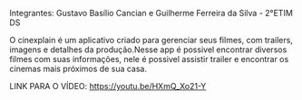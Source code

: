 Integrantes: Gustavo Basílio Cancian e Guilherme Ferreira da Silva - 2°ETIM DS

O cinexplain é um aplicativo criado para gerenciar seus filmes, com trailers, imagens e detalhes da produção.Nesse app é possivel encontrar diversos filmes com suas informações, nele é possivel assistir trailer e encontrar os cinemas mais próximos de sua casa.

LINK PARA O VÍDEO: https://youtu.be/HXmQ_Xo21-Y
